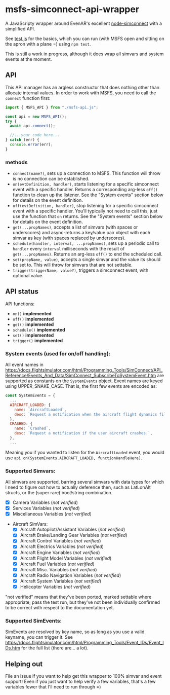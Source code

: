 # msfs-simconnect-api-wrapper

A JavaScripty wrapper around EvenAR's excellent [node-simconnect](https://github.com/EvenAR/node-simconnect/) with a simplified API.

See [test.js](./test.js) for the basics, which you can run (with MSFS open and sitting on the apron with a plane =) using `npm test`.

This is still a work in progress, although it does wrap all simvars and system events at the moment.

## API

This API manager has an argless constructor that does nothing other than allocate internal values. In order to work with MSFS, you need to call the `connect` function first:

```javascript
import { MSFS_API } from "./msfs-api.js";

const api = new MSFS_API();
try {
  await api.connect();

  //...your code here...
} catch (err) {
  console.error(err);
}
```

### methods

- `connect(name?)`, sets up a connection to MSFS. This function will throw is no connection can be established.
- `on(evtDefinition, handler)`, starts listening for a specific simconnect event with a specific handler. Returns a corresponding arg-less `off()` function to clean up the listener. See the "System events" section below for details on the event definition.
- `off(evtDefinition, handler)`, stop listening for a specific simconnect event with a specific handler. You'll typically not need to call this, just use the function that `on` returns. See the "System events" section below for details on the event definition.
- `get(...propNames)`, accepts a list of simvars (with spaces or underscores) and async-returns a key/value pair object with each simvar as key (with spaces replaced by underscores).
- `schedule(handler, interval, ...propNames)`, sets up a periodic call to `handler` every `interval` milliseconds with the result of `get(...propNames)`. Returns an arg-less `off()` to end the scheduled call.
- `set(propName, value)`, accepts a single simvar and the value its should be set to. This will throw for simvars that are not settable.
- `trigger(triggerName, value?)`, triggers a simconnect event, with optional value.

## API status

API functions:

- `on()` **implemented**
- `off()` **implemented**
- `get()` **implemented**
- `schedule()` **implemented**
- `set()` **implemented**
- `trigger()` **implemented**

### System events (used for on/off handling):

All event names in https://docs.flightsimulator.com/html/Programming_Tools/SimConnect/API_Reference/Events_And_Data/SimConnect_SubscribeToSystemEvent.htm are supported as constants on the `SystemEvents` object. Event names are keyed using UPPER_SNAKE_CASE. That is, the first few events are encoded as:

```javascript
const SystemEvents = {
  ...
  AIRCRAFT_LOADED: {
    name: `AircraftLoaded`,
    desc: `Request a notification when the aircraft flight dynamics file is changed. These files have a .AIR extension. The filename is returned in a SIMCONNECT_RECV_EVENT_FILENAME structure.`,
  },
  CRASHED: {
    name: `Crashed`,
    desc: `Request a notification if the user aircraft crashes.`,
  },
  ...
```

Meaning you if you wanted to listen for the `AircraftLoaded` event, you would use `api.on(SystemEvents.AIRCRAFT_LOADED, functionHandleHere)`.

### Supported Simvars:

All simvars are supported, barring several simvars with data types for which I need to figure out how to actually deference then, such as LatLonAlt structs, or the (super rare) bool/string combination.

- [x] Camera Variables (_not verified_)
- [x] Services Variables (_not verified_)
- [x] Miscellaneous Variables (_not verified_)
- Aircraft SimVars:
  - [x] Aircraft Autopilot/Assistant Variables (_not verified_)
  - [x] Aircraft Brake/Landing Gear Variables (_not verified_)
  - [x] Aircraft Control Variables (_not verified_)
  - [x] Aircraft Electrics Variables (_not verified_)
  - [x] Aircraft Engine Variables (_not verified_)
  - [x] Aircraft Flight Model Variables (_not verified_)
  - [x] Aircraft Fuel Variables (_not verified_)
  - [x] Aircraft Misc. Variables (_not verified_)
  - [x] Aircraft Radio Navigation Variables (_not verified_)
  - [x] Aircraft System Variables (_not verified_)
  - [x] Helicopter Variables (_not verified_)

"not verified" means that they've been ported, marked settable where appropriate, pass the test run, but they've not been individually confirmed to be correct with respect to the documentation yet.

### Supported SimEvents:

SimEvents are resolved by key name, so as long as you use a valid keyname, you can trigger it. See https://docs.flightsimulator.com/html/Programming_Tools/Event_IDs/Event_IDs.htm for the full list (there are... a lot).

## Helping out

File an issue if you want to help get this wrapper to 100% simvar and event support!
Even if you just want to help verify a few variables, that's a few variables fewer that I'll need to run through =)

<!--
  simvar regex:

    from:   \s+([A-Z ]+(:index)?)\s\s+(.*)\s\s+(.*)
    to:     "$1": {\ndesc: `$3`,\nunits: `$4`,\n},
-->
